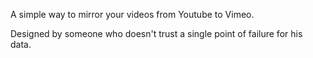 A simple way to mirror your videos from Youtube to Vimeo.

Designed by someone who doesn't trust a single point of failure for his data.

